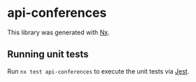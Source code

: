 # api-conferences

This library was generated with [Nx](https://nx.dev).

## Running unit tests

Run `nx test api-conferences` to execute the unit tests via [Jest](https://jestjs.io).
